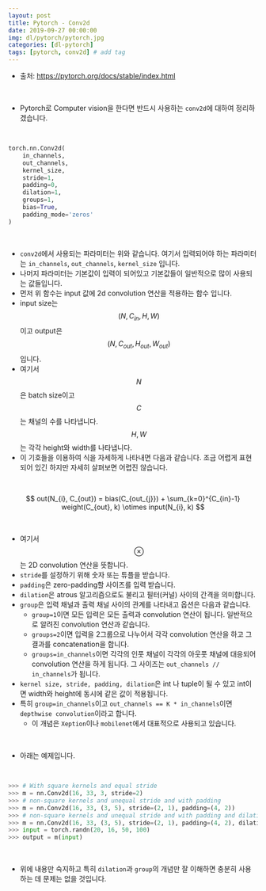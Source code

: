 ```yaml
---
layout: post
title: Pytorch - Conv2d
date: 2019-09-27 00:00:00
img: dl/pytorch/pytorch.jpg
categories: [dl-pytorch] 
tags: [pytorch, conv2d] # add tag
---
```


- 출처: https://pytorch.org/docs/stable/index.html

<br>

- Pytorch로 Computer vision을 한다면 반드시 사용하는 `conv2d`에 대하여 정리하겠습니다.

<br>

```python
torch.nn.Conv2d(
    in_channels, 
    out_channels, 
    kernel_size, 
    stride=1, 
    padding=0, 
    dilation=1, 
    groups=1, 
    bias=True, 
    padding_mode='zeros'
)
```

<br>

- `conv2d`에서 사용되는 파라미터는 위와 같습니다. 여기서 입력되어야 하는 파라미터는 `in_channels`, `out_channels`, `kernel_size` 입니다.
- 나머지 파라미터는 기본값이 입력이 되어있고 기본값들이 일반적으로 많이 사용되는 값들입니다.
- 먼저 위 함수는 input 값에 2d convolution 연산을 적용하는 함수 입니다.
- input size는 $$ (N, C_{in}, H, W) $$ 이고 output은 $$ (N, C_{out}, H_{out}, W_{out}) $$ 입니다.
- 여기서 $$ N $$은 batch size이고  $$ C $$는 채널의 수를 나타냅니다. $$ H, W $$는 각각 height와 width를 나타냅니다.
- 이 기호들을 이용하여 식을 자세하게 나타내면 다음과 같습니다. 조금 어렵게 표현되어 있긴 하지만 자세히 살펴보면 어렵진 않습니다.

<br>

$$ out(N_{i}, C_{out}) = bias(C_{out_{j}}) + \sum_{k=0}^{C_{in}-1} weight(C_{out}, k) \otimes input(N_{i}, k) $$ 

<br>   

- 여기서 $$ \otimes $$는 2D convolution 연산을 뜻합니다.
- `stride`를 설정하기 위해 숫자 또는 튜플을 받습니다.
- `padding`은 zero-padding할 사이즈를 입력 받습니다.
- `dilation`은 atrous 알고리즘으로도 불리고 필터(커널) 사이의 간격을 의미합니다.
- `group`은 입력 채널과 출력 채널 사이의 관계를 나타내고 옵션은 다음과 같습니다. 
    - `group=1`이면 모든 입력은 모든 출력과 convolution 연산이 됩니다. 일반적으로 알려진 convolution 연산과 같습니다.
    - `groups=2`이면 입력을 2그룹으로 나누어서 각각 convolution 연산을 하고 그 결과를 concatenation을 합니다.
    - `groups=in_channels`이면 각각의 인풋 채널이 각각의 아웃풋 채널에 대응되어 convolution 연산을 하게 됩니다. 그 사이즈는 `out_channels // in_channels`가 됩니다.
- `kernel size, stride, padding, dilation`은 int 나 tuple이 될 수 있고 int이면 width와 height에 동시에 같은 값이 적용됩니다.
- 특히 `group=in_channels`이고 `out_channels == K * in_channels`이면 `depthwise convolution`이라고 합니다.
    - 이 개념은 `Xeption`이나 `mobilenet`에서 대표적으로 사용되고 있습니다.

<br>

- 아래는 예제입니다. 

<br>

```python
>>> # With square kernels and equal stride
>>> m = nn.Conv2d(16, 33, 3, stride=2)
>>> # non-square kernels and unequal stride and with padding
>>> m = nn.Conv2d(16, 33, (3, 5), stride=(2, 1), padding=(4, 2))
>>> # non-square kernels and unequal stride and with padding and dilation
>>> m = nn.Conv2d(16, 33, (3, 5), stride=(2, 1), padding=(4, 2), dilation=(3, 1))
>>> input = torch.randn(20, 16, 50, 100)
>>> output = m(input)
```

<br>

- 위에 내용만 숙지하고 특히 `dilation`과 `group`의 개념만 잘 이해하면 충분히 사용하는 데 문제는 없을 것입니다.